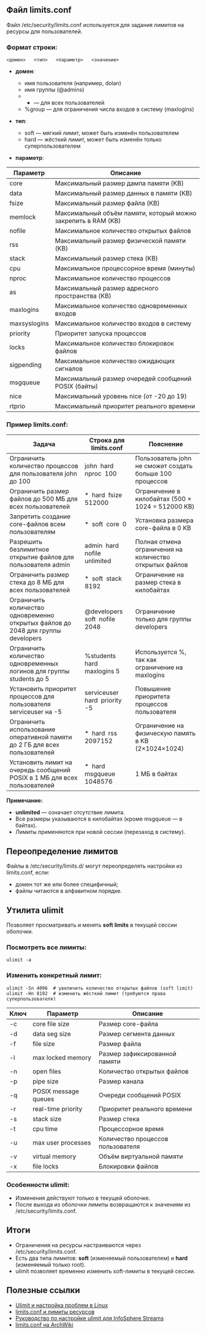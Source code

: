 ## **Файл limits.conf**

Файл /etc/security/limits.conf используется для задания лимитов на ресурсы для пользователей.

### **Формат строки:**
```
<домен>   <тип>   <параметр>   <значение>
```
- **домен**:
    - имя пользователя (например, dolan)
    - имя группы (@admins)
    - * — для всех пользователей
    - %group — для ограничения числа входов в систему (maxlogins)
    
- **тип**:
    - soft — мягкий лимит, может быть изменён пользователем
    - hard — жёсткий лимит, может быть изменён только суперпользователем
    
- **параметр**:

|**Параметр**|**Описание**|
|---|---|
|core|Максимальный размер дампа памяти (KB)|
|data|Максимальный размер данных в памяти (KB)|
|fsize|Максимальный размер файла (KB)|
|memlock|Максимальный объём памяти, который можно закрепить в RAM (KB)|
|nofile|Максимальное количество открытых файлов|
|rss|Максимальный размер физической памяти (KB)|
|stack|Максимальный размер стека (KB)|
|cpu|Максимальное процессорное время (минуты)|
|nproc|Максимальное количество процессов|
|as|Максимальный размер адресного пространства (KB)|
|maxlogins|Максимальное количество одновременных входов|
|maxsyslogins|Максимальное количество входов в систему|
|priority|Приоритет запуска процессов|
|locks|Максимальное количество блокировок файлов|
|sigpending|Максимальное количество ожидающих сигналов|
|msgqueue|Максимальный размер очередей сообщений POSIX (байты)|
|nice|Максимальный уровень nice (от -20 до 19)|
|rtprio|Максимальный приоритет реального времени|

### **Пример limits.conf:**

|**Задача**|**Строка для limits.conf**|**Пояснение**|
|---|---|---|
|Ограничить количество процессов для пользователя john до 100|john  hard  nproc  100|Пользователь john не сможет создать больше 100 процессов|
|Ограничить размер файлов до 500 МБ для всех пользователей|*  hard  fsize  512000|Ограничение в килобайтах (500 × 1024 = 512000 KB)|
|Запретить создание core-файлов всем пользователям|*  soft  core  0|Установка размера core-файла в 0 KB|
|Разрешить безлимитное открытие файлов для пользователя admin|admin  hard  nofile  unlimited|Полная отмена ограничения на количество открытых файлов|
|Ограничить размер стека до 8 МБ для всех пользователей|*  soft  stack  8192|Ограничение на размер стека в килобайтах|
|Ограничить количество одновременно открытых файлов до 2048 для группы developers|@developers  soft  nofile  2048|Ограничение только для группы developers|
|Ограничить количество одновременных логинов для группы students до 5|%students  hard  maxlogins 5|Используется %, так как ограничение на maxlogins|
|Установить приоритет процессов для пользователя serviceuser на -5|serviceuser  hard  priority  -5|Повышение приоритета процессов пользователя|
|Ограничить использование оперативной памяти до 2 ГБ для всех пользователей|*  hard  rss  2097152|Ограничение на физическую память в KB (2×1024×1024)|
|Установить лимит на очередь сообщений POSIX в 1 МБ для всех пользователей|*  hard  msgqueue  1048576|1 МБ в байтах|


**Примечание:**
- **unlimited** — означает отсутствие лимита.
- Все размеры указываются в килобайтах (кроме msgqueue — в байтах).
- Лимиты применяются при новой сессии (перезаход в систему).

## **Переопределение лимитов**

Файлы в /etc/security/limits.d/ могут переопределять настройки из limits.conf, если:
- домен тот же или более специфичный;
- файлы читаются в алфавитном порядке.

## **Утилита ulimit**

Позволяет просматривать и менять **soft limits** в текущей сессии оболочки.

### **Посмотреть все лимиты:**
```
ulimit -a
```
### **Изменить конкретный лимит:**
```
ulimit -Sn 4096  # увеличить количество открытых файлов (soft limit)
ulimit -Hn 8192  # изменить жёсткий лимит (требуются права суперпользователя)
```

| **Ключ** | **Параметр**         | **Описание**                      |
| -------- | -------------------- | --------------------------------- |
| -c       | core file size       | Размер core-файла                 |
| -d       | data seg size        | Размер сегмента данных            |
| -f       | file size            | Размер файла                      |
| -l       | max locked memory    | Размер зафиксированной памяти     |
| -n       | open files           | Количество открытых файлов        |
| -p       | pipe size            | Размер канала                     |
| -q       | POSIX message queues | Очереди сообщений POSIX           |
| -r       | real-time priority   | Приоритет реального времени       |
| -s       | stack size           | Размер стека                      |
| -t       | cpu time             | Процессорное время                |
| -u       | max user processes   | Количество процессов пользователя |
| -v       | virtual memory       | Объём виртуальной памяти          |
| -x       | file locks           | Блокировки файлов                 |
### **Особенности ulimit:**
- Изменения действуют только в текущей оболочке.
- После выхода из оболочки лимиты возвращаются к значениям из /etc/security/limits.conf.

## **Итоги**
- Ограничения на ресурсы настраиваются через /etc/security/limits.conf.
- Есть два типа лимитов: **soft** (изменяемый пользователем) и **hard** (изменяемый только root).
- ulimit позволяет временно изменить soft-лимиты в текущей сессии.


## **Полезные ссылки**

- [Ulimit и настройка проблем в Linux](https://example.com)
- [limits.conf и лимиты ресурсов](https://example.com)
- [Руководство по настройке ulimit для InfoSphere Streams](https://example.com)
- [limits.conf на ArchWiki](https://wiki.archlinux.org/title/Limits.conf)
